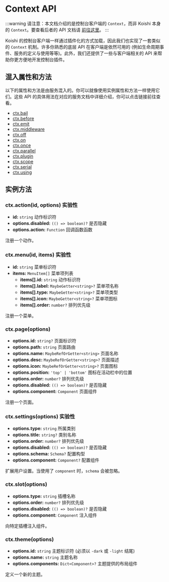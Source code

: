 # Context API

:::warning
请注意：本文档介绍的是控制台客户端的 `Context`，而非 Koishi 本身的 `Context`。要查看后者的 API 文档请 [前往这里](../core/context.md)。
:::

Koishi 的控制台客户端一样通过插件化的方式加载，因此我们也实现了一套类似的 `Context` 机制。许多你熟悉的底层 API 在客户端是依然可用的 (例如生命周期事件、服务的定义与使用等等)。此外，我们还提供了一些与客户端相关的 API 来帮助你更方便地开发控制台插件。

## 混入属性和方法

以下的属性和方法是由服务混入的。你可以就像使用实例属性和方法一样使用它们。这些 API 的具体用法在对应的服务文档中详细介绍，你可以点击链接前往查看。

- [ctx.bail](../service/events.md#ctx-bail)
- [ctx.before](../service/events.md#ctx-before)
- [ctx.emit](../service/events.md#ctx-emit)
- [ctx.middleware](../service/events.md#ctx-middleware)
- [ctx.off](../service/events.md#ctx-off)
- [ctx.on](../service/events.md#ctx-on)
- [ctx.once](../service/events.md#ctx-once)
- [ctx.parallel](../service/events.md#ctx-parallel)
- [ctx.plugin](../service/registry.md#ctx-plugin)
- [ctx.scope](../service/registry.md#ctx-scope)
- [ctx.serial](../service/events.md#ctx-serial)
- [ctx.using](../service/registry.md#ctx-using)

## 实例方法

### ctx.action(id, options) <badge type="warning">实验性</badge>

- **id:** `string` 动作标识符
- **options.disabled:** `(() => boolean)?` 是否隐藏
- **options.action:** `Function` 回调函数函数

注册一个动作。

### ctx.menu(id, items) <badge type="warning">实验性</badge>

- **id:** `string` 菜单标识符
- **items:** `MenuItem[]` 菜单项列表
  - **items\[].id:** `string` 动作标识符
  - **items\[].label:** `MaybeGetter<string>?` 菜单项名称
  - **items\[].type:** `MaybeGetter<string>?` 菜单项类型
  - **items\[].icon:** `MaybeGetter<string>?` 菜单项图标
  - **items\[].order:** `number?` 排列优先级

注册一个菜单。

### ctx.page(options)

- **options.id:** `string?` 页面标识符
- **options.path:** `string` 页面路由
- **options.name:** `MaybeRefOrGetter<string>` 页面名称
- **options.desc:** `MaybeRefOrGetter<string>?` 页面描述
- **options.icon:** `MaybeRefOrGetter<string>?` 页面图标
- **options.position:** `'top' | 'bottom'` 图标在活动栏中的位置
- **options.order:** `number?` 排列优先级
- **options.disabled:** `(() => boolean)?` 是否隐藏
- **options.component:** `Component` 页面组件

注册一个页面。

### ctx.settings(options) <badge type="warning">实验性</badge>

- **options.type:** `string` 所属类别
- **options.title:** `string?` 类别名称
- **options.order:** `number?` 排列优先级
- **options.disabled:** `(() => boolean)?` 是否隐藏
- **options.schema:** `Schema?` 配置构型
- **options.component:** `Component?` 配置组件

扩展用户设置。当使用了 `component` 时，`schema` 会被忽略。

### ctx.slot(options)

- **options.type:** `string` 插槽名称
- **options.order:** `number?` 排列优先级
- **options.disabled:** `(() => boolean)?` 是否隐藏
- **options.component:** `Component` 注入组件

向特定插槽注入组件。

### ctx.theme(options)

- **options.id:** `string` 主题标识符 (必须以 `-dark` 或 `-light` 结尾)
- **options.name:** `string` 主题名称
- **options.components:** `Dict<Component>?` 主题提供的布局组件

定义一个新的主题。
